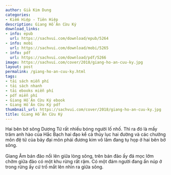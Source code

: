 ```yaml
---
author: Giả Kim Dung
categories:
- Kiếm Hiệp - Tiên Hiệp
description: Giang Hồ Ân Cừu Ký
download_links:
- info: epub
  url: https://sachvui.com/download/epub/5264
- info: mobi
  url: https://sachvui.com/download/mobi/5265
- info: pdf
  url: https://sachvui.com/download/pdf/5266
image: https://sachvui.com/cover/2018/giang-ho-an-cuu-ky.jpg
layout: post
permalink: /giang-ho-an-cuu-ky.html
tags:
- tải sách miễn phí
- tải sách nhanh
- tải ebooks miễn phí
- pdf miễn phí
- Giang Hồ Ân Cừu Ký ebook
- Giang Hồ Ân Cừu Ký pdf
thumbnail_url: https://sachvui.com/cover/2018/giang-ho-an-cuu-ky.jpg
title: Giang Hồ Ân Cừu Ký
---
```


 <div class="item-desc text-justify"> <p>Hai bên bờ sông Dương Tử rất nhiều bóng người lố nhố. Thì ra đó là mấy trăm anh hào của Hắc Bạch hai đạo kể cả thủy lục hai đường và các chưởng môn đệ tử của bảy đại môn phái đương kim võ lâm đang tụ họp ở hai bên bờ sông.<br><br>Giang Âm bán đảo nổi lên giữa lòng sông, trên bán đảo ấy đá mọc lởm chởm giữa đảo có một khu rừng rất rậm. Có một đám người đang ẩn núp ở trong rừng ấy cứ trố mắt lên nhìn ra giữa sông.</p> </div>